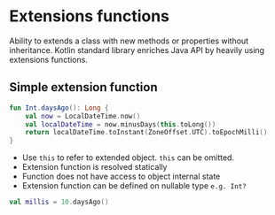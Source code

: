 # Extensions functions
Ability to extends a class with new methods or properties without inheritance. Kotlin standard library enriches 
Java API by heavily using extensions functions.

## Simple extension function
```kotlin
fun Int.daysAgo(): Long {
    val now = LocalDateTime.now()
    val localDateTime = now.minusDays(this.toLong())
    return localDateTime.toInstant(ZoneOffset.UTC).toEpochMilli()
}
```
* Use `this` to refer to extended object. `this` can be omitted.
* Extension function is resolved statically
* Function does not have access to object internal state
* Extension function can be defined on nullable type `e.g. Int?`
```kotlin
val millis = 10.daysAgo() 
```